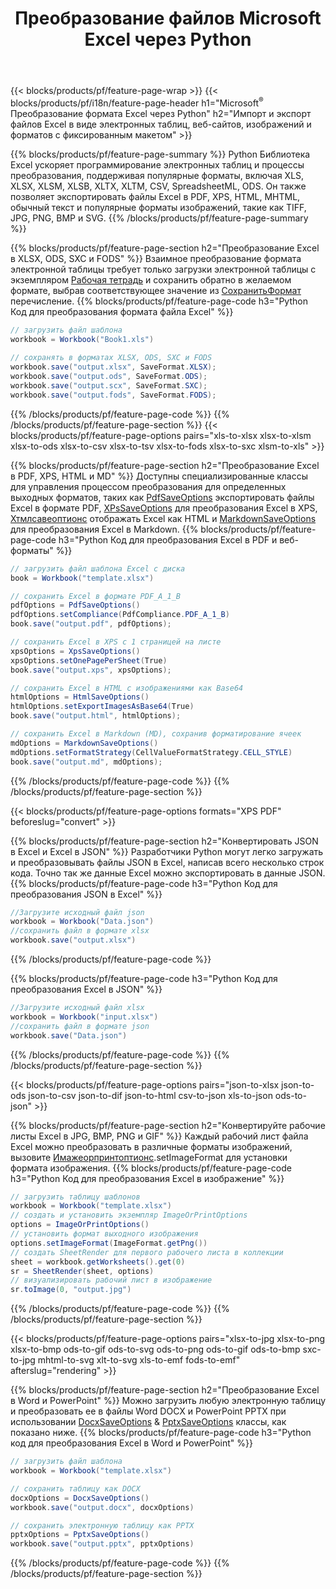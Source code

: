 ﻿---
title: Преобразование файлов Microsoft Excel через Python 
url: /ru/python/conversion/
description: Преобразование Excel XLS, XLSX, ODS, CSV в PDF, XPS, HTML, JPEG, HTML и многие другие популярные форматы с помощью всего нескольких строк кода Python.
---
{{< blocks/products/pf/feature-page-wrap >}}
{{< blocks/products/pf/i18n/feature-page-header h1="Microsoft<sup>&reg;</sup> Преобразование формата Excel через Python" h2="Импорт и экспорт файлов Excel в виде электронных таблиц, веб-сайтов, изображений и форматов с фиксированным макетом" >}}

{{% blocks/products/pf/feature-page-summary %}}
Python Библиотека Excel ускоряет программирование электронных таблиц и процессы преобразования, поддерживая популярные форматы, включая XLS, XLSX, XLSM, XLSB, XLTX, XLTM, CSV, SpreadsheetML, ODS. Он также позволяет экспортировать файлы Excel в PDF, XPS, HTML, MHTML, обычный текст и популярные форматы изображений, такие как TIFF, JPG, PNG, BMP и SVG.
{{% /blocks/products/pf/feature-page-summary %}}

{{% blocks/products/pf/feature-page-section h2="Преобразование Excel в XLSX, ODS, SXC и FODS" %}}
Взаимное преобразование формата электронной таблицы требует только загрузки электронной таблицы с экземпляром [Рабочая тетрадь](https://reference.aspose.com/cells/python/asposecells.api/Workbook) и сохранить обратно в желаемом формате, выбрав соответствующее значение из [СохранитьФормат](https://reference.aspose.com/cells/python/asposecells.api/saveformat) перечисление.
{{% blocks/products/pf/feature-page-code h3="Python Код для преобразования формата файла Excel" %}}

```cs
// загрузить файл шаблона
workbook = Workbook("Book1.xls")
  
// сохранять в форматах XLSX, ODS, SXC и FODS
workbook.save("output.xlsx", SaveFormat.XLSX);
workbook.save("output.ods", SaveFormat.ODS);
workbook.save("output.scx", SaveFormat.SXC);
workbook.save("output.fods", SaveFormat.FODS);

```
{{% /blocks/products/pf/feature-page-code %}}
{{% /blocks/products/pf/feature-page-section %}}
{{< blocks/products/pf/feature-page-options pairs="xls-to-xlsx xlsx-to-xlsm xlsx-to-ods xlsx-to-csv xlsx-to-tsv xlsx-to-fods xlsx-to-sxc xlsm-to-xls" >}}


{{% blocks/products/pf/feature-page-section h2="Преобразование Excel в PDF, XPS, HTML и MD" %}}
Доступны специализированные классы для управления процессом преобразования для определенных выходных форматов, таких как [PdfSaveOptions](https://reference.aspose.com/cells/python/asposecells.api/PdfSaveOptions) экспортировать файлы Excel в формате PDF, [XPsSaveOptions](https://reference.aspose.com/cells/python/asposecells.api/XpsSaveOptions) для преобразования Excel в XPS, [Хтмлсавеоптионс](https://reference.aspose.com/cells/python/asposecells.api/HtmlSaveOptions) отображать Excel как HTML и [MarkdownSaveOptions](https://reference.aspose.com/cells/python/asposecells.api/MarkdownSaveOptions) для преобразования Excel в Markdown. 
{{% blocks/products/pf/feature-page-code h3="Python Код для преобразования Excel в PDF и веб-форматы" %}}

```cs
// загрузить файл шаблона Excel с диска
book = Workbook("template.xlsx")

// сохранить Excel в формате PDF_A_1_B
pdfOptions = PdfSaveOptions()
pdfOptions.setCompliance(PdfCompliance.PDF_A_1_B)
book.save("output.pdf", pdfOptions);

// сохранить Excel в XPS с 1 страницей на листе
xpsOptions = XpsSaveOptions()
xpsOptions.setOnePagePerSheet(True)
book.save("output.xps", xpsOptions);

// сохранить Excel в HTML с изображениями как Base64
htmlOptions = HtmlSaveOptions()
htmlOptions.setExportImagesAsBase64(True)
book.save("output.html", htmlOptions);

// сохранить Excel в Markdown (MD), сохранив форматирование ячеек
mdOptions = MarkdownSaveOptions()
mdOptions.setFormatStrategy(CellValueFormatStrategy.CELL_STYLE)
book.save("output.md", mdOptions);

```
{{% /blocks/products/pf/feature-page-code %}}
{{% /blocks/products/pf/feature-page-section %}}

{{< blocks/products/pf/feature-page-options formats="XPS PDF" beforeslug="convert" >}}

{{% blocks/products/pf/feature-page-section h2="Конвертировать JSON в Excel и Excel в JSON" %}}
Разработчики Python могут легко загружать и преобразовывать файлы JSON в Excel, написав всего несколько строк кода. Точно так же данные Excel можно экспортировать в данные JSON.
{{% blocks/products/pf/feature-page-code h3="Python Код для преобразования JSON в Excel" %}}
```cs
//Загрузите исходный файл json
workbook = Workbook("Data.json")
//сохранить файл в формате xlsx
workbook.save("output.xlsx")

```
{{% /blocks/products/pf/feature-page-code %}}

{{% blocks/products/pf/feature-page-code h3="Python Код для преобразования Excel в JSON" %}}
```cs
//Загрузите исходный файл xlsx
workbook = Workbook("input.xlsx")
//сохранить файл в формате json
workbook.save("Data.json")

```
{{% /blocks/products/pf/feature-page-code %}}
{{% /blocks/products/pf/feature-page-section %}}

{{< blocks/products/pf/feature-page-options pairs="json-to-xlsx json-to-ods json-to-csv json-to-dif json-to-html csv-to-json xls-to-json ods-to-json" >}}

{{% blocks/products/pf/feature-page-section h2="Конвертируйте рабочие листы Excel в JPG, BMP, PNG и GIF" %}}
Каждый рабочий лист файла Excel можно преобразовать в различные форматы изображений, вызовите [Имажеорпринтоптионс](https://reference.aspose.com/cells/python/asposecells.api/ImageOrPrintOptions).setImageFormat для установки формата изображения. 
{{% blocks/products/pf/feature-page-code h3="Python Код для преобразования Excel в изображение" %}}
```cs
// загрузить таблицу шаблонов
workbook = Workbook("template.xlsx")
// создать и установить экземпляр ImageOrPrintOptions
options = ImageOrPrintOptions()
// установить формат выходного изображения
options.setImageFormat(ImageFormat.getPng())
// создать SheetRender для первого рабочего листа в коллекции
sheet = workbook.getWorksheets().get(0)
sr = SheetRender(sheet, options)
// визуализировать рабочий лист в изображение
sr.toImage(0, "output.jpg")

```
{{% /blocks/products/pf/feature-page-code %}}
{{% /blocks/products/pf/feature-page-section %}}

{{< blocks/products/pf/feature-page-options pairs="xlsx-to-jpg xlsx-to-png xlsx-to-bmp ods-to-gif ods-to-svg ods-to-png ods-to-gif ods-to-bmp sxc-to-jpg mhtml-to-svg xlt-to-svg xls-to-emf fods-to-emf" afterslug="rendering" >}}

{{% blocks/products/pf/feature-page-section h2="Преобразование Excel в Word и PowerPoint" %}}
Можно загрузить любую электронную таблицу и преобразовать ее в файлы Word DOCX и PowerPoint PPTX при использовании [DocxSaveOptions](https://reference.aspose.com/cells/python/asposecells.api/DocxSaveOptions) & [PptxSaveOptions](https://reference.aspose.com/cells/python/asposecells.api/PptxSaveOptions) классы, как показано ниже.
{{% blocks/products/pf/feature-page-code h3="Python код для преобразования Excel в Word и PowerPoint" %}}
```cs
// загрузить файл шаблона
workbook = Workbook("template.xlsx")

// сохранить таблицу как DOCX
docxOptions = DocxSaveOptions()
workbook.save("output.docx", docxOptions)

// сохранить электронную таблицу как PPTX
pptxOptions = PptxSaveOptions()
workbook.save("output.pptx", pptxOptions)

```
{{% /blocks/products/pf/feature-page-code %}}
{{% /blocks/products/pf/feature-page-section %}}